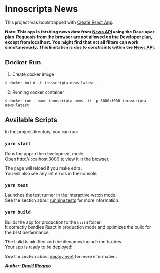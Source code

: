 # Innoscripta News

This project was bootstrapped with [Create React App](https://github.com/facebook/create-react-app).

**Note: This app is fetching news data from [News API](https://newsapi.org/) using the Developer plan. Requests from the browser are not allowed on the Developer plan, except from localhost. You might find that not all filters can work simultaneously. This limitation is due to constraints within the [News API](https://newsapi.org/).**

## Docker Run

1. Create docker image

```
$ docker build -t innoscripta-news:latest .
```

2. Running docker container

```
$ docker run --name innoscripta-news -it -p 3000:3000 innoscripta-news:latest
```

## Available Scripts

In the project directory, you can run:

### `yarn start`

Runs the app in the development mode.\
Open [http://localhost:3000](http://localhost:3000) to view it in the browser.

The page will reload if you make edits.\
You will also see any lint errors in the console.

### `yarn test`

Launches the test runner in the interactive watch mode.\
See the section about [running tests](https://facebook.github.io/create-react-app/docs/running-tests) for more information.

### `yarn build`

Builds the app for production to the `build` folder.\
It correctly bundles React in production mode and optimizes the build for the best performance.

The build is minified and the filenames include the hashes.\
Your app is ready to be deployed!

See the section about [deployment](https://facebook.github.io/create-react-app/docs/deployment) for more information.

**_Author: [David Ricardo](https://cv.davidrica.com)_**
